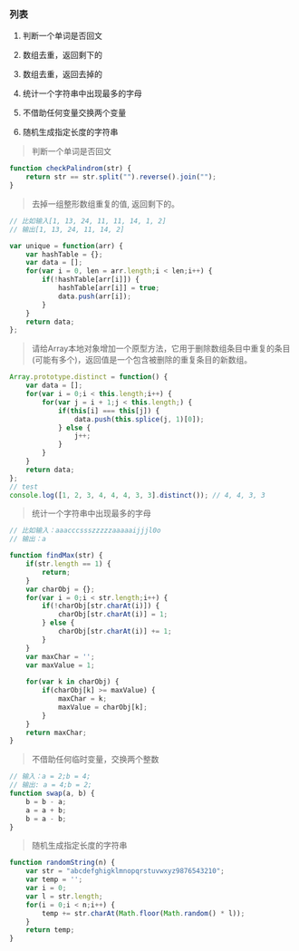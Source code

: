 ### 列表

1. 判断一个单词是否回文

2. 数组去重，返回剩下的

3. 数组去重，返回去掉的

4. 统计一个字符串中出现最多的字母

5. 不借助任何变量交换两个变量

6. 随机生成指定长度的字符串 


> 判断一个单词是否回文

``` javascript
function checkPalindrom(str) {
	return str == str.split("").reverse().join("");
}
```

> 去掉一组整形数组重复的值, 返回剩下的。

``` javascript
// 比如输入[1, 13, 24, 11, 11, 14, 1, 2]
// 输出[1, 13, 24, 11, 14, 2]

var unique = function(arr) {
	var hashTable = {};	
	var data = [];
	for(var i = 0, len = arr.length;i < len;i++) {
		if(!hashTable[arr[i]]) {
			hashTable[arr[i]] = true;
			data.push(arr[i]);
		}
	}
	return data;
};
```

> 请给Array本地对象增加一个原型方法，它用于删除数组条目中重复的条目(可能有多个)，返回值是一个包含被删除的重复条目的新数组。

``` javascript
Array.prototype.distinct = function() {
	var data = [];
	for(var i = 0;i < this.length;i++) {
		for(var j = i + 1;j < this.length;) {
			if(this[i] === this[j]) {
				data.push(this.splice(j, 1)[0]);
			} else {
				j++;
			}
		}
	}	
	return data;
};
// test
console.log([1, 2, 3, 4, 4, 4, 3, 3].distinct()); // 4, 4, 3, 3
```


> 统计一个字符串中出现最多的字母

``` javascript
// 比如输入：aaacccssszzzzzaaaaaijjjl0o
// 输出：a

function findMax(str) {
	if(str.length == 1) {
		return;
	}
	var charObj = {};
	for(var i = 0;i < str.length;i++) {
		if(!charObj[str.charAt(i)]) {
			charObj[str.charAt(i)] = 1;
		} else {
			charObj[str.charAt(i)] += 1;
		}
	}
	var maxChar = '';
	var maxValue = 1;
	
	for(var k in charObj) {
		if(charObj[k] >= maxValue) {
			maxChar = k;	
			maxValue = charObj[k];
		}	
	}
	return maxChar;
}
```


> 不借助任何临时变量，交换两个整数

``` javascript
// 输入：a = 2;b = 4;
// 输出: a = 4;b = 2;
function swap(a, b) {
	b = b - a;
	a = a + b;
	b = a - b;
}
```

> 随机生成指定长度的字符串

``` javascript
function randomString(n) {
	var str = "abcdefghigklmnopqrstuvwxyz9876543210";	
	var temp = '';
	var i = 0;
	var l = str.length;
	for(i = 0;i < n;i++) {
		temp += str.charAt(Math.floor(Math.random() * l));
	}
	return temp;
}
```
